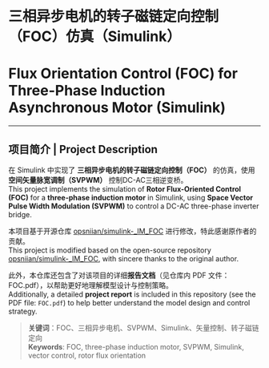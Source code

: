 # 三相异步电机的转子磁链定向控制（FOC）仿真（Simulink）  
# Flux Orientation Control (FOC) for Three-Phase Induction Asynchronous Motor (Simulink)

---

## 项目简介 | Project Description

在 Simulink 中实现了 **三相异步电机的转子磁链定向控制（FOC）** 的仿真，使用 **空间矢量脉宽调制（SVPWM）** 控制DC-AC三相逆变桥。  
This project implements the simulation of **Rotor Flux-Oriented Control (FOC)** for a **three-phase induction motor** in Simulink, using **Space Vector Pulse Width Modulation (SVPWM)** to control a DC-AC three-phase inverter bridge.

本项目基于开源仓库 [opsniian/simulink-_IM_FOC](https://github.com/opsniian/simulink-_IM_FOC) 进行修改，特此感谢原作者的贡献。  
This project is modified based on the open-source repository [opsniian/simulink-_IM_FOC](https://github.com/opsniian/simulink-_IM_FOC), with sincere thanks to the original author.

此外，本仓库还包含了对该项目的详细**报告文档**（见仓库内 PDF 文件：FOC.pdf），以帮助更好地理解模型设计与控制策略。  
Additionally, a detailed **project report** is included in this repository (see the PDF file: `FOC.pdf`) to help better understand the model design and control strategy.

> **关键词**：FOC、三相异步电机、SVPWM、Simulink、矢量控制、转子磁链定向  
> **Keywords**: FOC, three-phase induction motor, SVPWM, Simulink, vector control, rotor flux orientation


